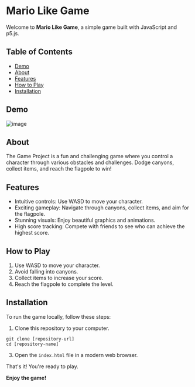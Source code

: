 # Mario Like Game

Welcome to **Mario Like Game**, a simple game built with JavaScript and p5.js.

## Table of Contents

- [Demo](#demo)
- [About](#about)
- [Features](#features)
- [How to Play](#how-to-play)
- [Installation](#installation)



## Demo
![image](https://github.com/jaggerchen2001/mario-like-game/assets/122486839/a54ee4e6-22c7-4236-ad39-830f07d4266e)

## About

The Game Project is a fun and challenging game where you control a character through various obstacles and challenges. Dodge canyons, collect items, and reach the flagpole to win!

## Features

- Intuitive controls: Use WASD to move your character.
- Exciting gameplay: Navigate through canyons, collect items, and aim for the flagpole.
- Stunning visuals: Enjoy beautiful graphics and animations.
- High score tracking: Compete with friends to see who can achieve the highest score.

## How to Play

1. Use WASD to move your character.
2. Avoid falling into canyons.
3. Collect items to increase your score.
4. Reach the flagpole to complete the level.

## Installation

To run the game locally, follow these steps:

1. Clone this repository to your computer.
```
git clone [repository-url]
cd [repository-name]
```
3. Open the `index.html` file in a modern web browser.

That's it! You're ready to play.

**Enjoy the game!**
